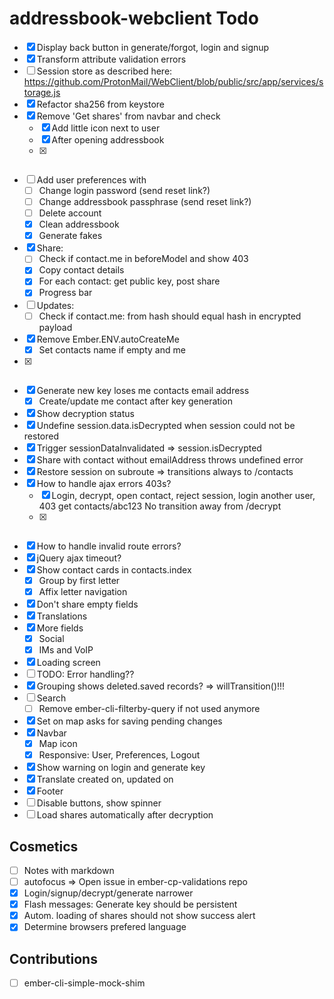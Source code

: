 # addressbook-webclient Todo

 - [x] Display back button in generate/forgot, login and signup
 - [x] Transform attribute validation errors
 - [ ] Session store as described here: https://github.com/ProtonMail/WebClient/blob/public/src/app/services/storage.js
 - [x] Refactor sha256 from keystore
 - [x] Remove 'Get shares' from navbar and check
   - [x] Add little icon next to user
   - [x] After opening addressbook
   - [x] ~~~Periodically~~~
 - [ ] Add user preferences with
   - [ ] Change login password (send reset link?)
   - [ ] Change addressbook passphrase (send reset link?)
   - [ ] Delete account
   - [x] Clean addressbook
   - [x] Generate fakes
 - [x] Share:
   - [ ] Check if contact.me in beforeModel and show 403
   - [x] Copy contact details
   - [x] For each contact: get public key, post share
   - [x] Progress bar
 - [ ] Updates:
   - [ ] Check if contact.me: from hash should equal hash in encrypted payload
 - [x] Remove Ember.ENV.autoCreateMe
   - [x] Set contacts name if empty and me
 - [x] ~~~Embed map with responsive-embed~~~
 - [x] Generate new key loses me contacts email address
   - [x] Create/update me contact after key generation
 - [x] Show decryption status
 - [x] Undefine session.data.isDecrypted when session could not be restored
  - [x] Trigger sessionDataInvalidated => session.isDecrypted
 - [x] Share with contact without emailAddress throws undefined error
 - [x] Restore session on subroute => transitions always to /contacts
 - [x] How to handle ajax errors 403s?
   - [x] Login, decrypt, open contact, reject session, login another user, 403 get contacts/abc123
         No transition away from /decrypt
   - [x] ~~~DS.RESTAdapters feature flag for Error classes~~~
 - [x] How to handle invalid route errors?
 - [x] jQuery ajax timeout?
 - [x] Show contact cards in contacts.index
   - [x] Group by first letter
   - [x] Affix letter navigation
 - [x] Don't share empty fields
 - [x] Translations
 - [x] More fields
   - [x] Social
   - [x] IMs and VoIP
 - [x] Loading screen
 - [ ] TODO: Error handling\??
 - [x] Grouping shows deleted.saved records? => willTransition()!!!
 - [ ] Search
   - [ ] Remove ember-cli-filterby-query if not used anymore
 - [x] Set on map asks for saving pending changes
 - [x] Navbar
   - [x] Map icon
   - [x] Responsive: User, Preferences, Logout
 - [x] Show warning on login and generate key
 - [x] Translate created on, updated on
 - [x] Footer
 - [ ] Disable buttons, show spinner
 - [ ] Load shares automatically after decryption

## Cosmetics

 - [ ] Notes with markdown
 - [ ] autofocus => Open issue in ember-cp-validations repo
 - [x] Login/signup/decrypt/generate narrower
 - [x] Flash messages: Generate key should be persistent
 - [x] Autom. loading of shares should not show success alert
 - [x] Determine browsers prefered language
   
## Contributions

 - [ ] ember-cli-simple-mock-shim
 
